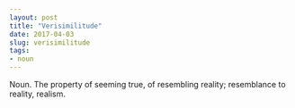 ```yaml
---
layout: post
title: "Verisimilitude"
date: 2017-04-03
slug: verisimilitude
tags:
- noun
---
```


Noun. The property of seeming true, of resembling reality; resemblance to reality, realism.
